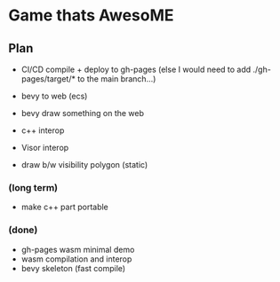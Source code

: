 # Game thats AwesoME


## Plan 

- CI/CD compile + deploy to gh-pages (else I would need to add ./gh-pages/target/* to the main branch...)

- bevy to web (ecs)

- bevy draw something on the web

- c++ interop

- Visor interop

- draw b/w visibility polygon (static)


### (long term)

- make c++ part portable


### (done)

- gh-pages wasm minimal demo
- wasm compilation and interop
- bevy skeleton (fast compile)

